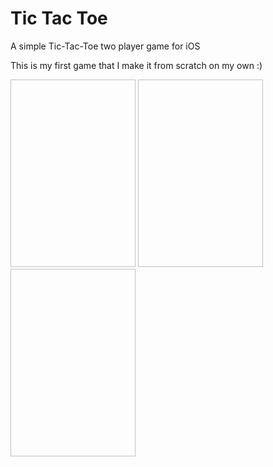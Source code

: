 # Tic Tac Toe
A simple Tic-Tac-Toe two player game for iOS

This is my first game that I make it from scratch on my own :)

<img scr="Images/main.png" height=300 width=200>
<img scr="Images/playing.png" height=300 width=200>
<img scr="Images/result.png" height=300 width=200>
